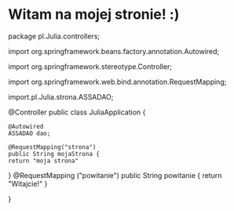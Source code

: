 # Witam na mojej stronie! :)
package pl.Julia.controllers;

import org.springframework.beans.factory.annotation.Autowired;

import org.springframework.stereotype.Controller;

import org.springframework.web.bind.annotation.RequestMapping;

import.pl.Julia.strona.ASSADAO;

@Controller
public class JuliaApplication {
    
    @Autowired
    ASSADAO dao;
    
    @RequestMapping("strona")
    public String mojaStrona {
    return "moja strona"
}
    @RequestMapping ("powitanie")
    public String powitanie {
    return "Witajcie!"
	}

}
